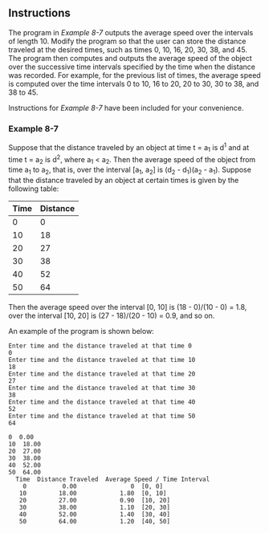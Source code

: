 ## Instructions
The program in _Example 8-7_ outputs the average speed over the intervals of length 10. Modify the program so that the user can store the distance traveled at the desired times, such as times 0, 10, 16, 20, 30, 38, and 45. The program then computes and outputs the average speed of the object over the successive time intervals specified by the time when the distance was recorded. For example, for the previous list of times, the average speed is computed over the time intervals 0 to 10, 16 to 20, 20 to 30, 30 to 38, and 38 to 45. 

Instructions for *Example 8-7* have been included for your convenience. 

### Example 8-7 ###
Suppose that the distance traveled by an object at time t = a<sub>1</sub> is d<sup>1</sup> and at time t = a<sub>2</sub> is d<sup>2</sup>, where a<sub>1</sub> < a<sub>2</sub>. Then the average speed of the object from time a<sub>1</sub> to a<sub>2</sub>, that is, over the interval [a<sub>1</sub>, a<sub>2</sub>] is (d<sub>2</sub> - d<sub>1</sub>)(a<sub>2</sub> - a<sub>1</sub>). Suppose that the distance traveled by an object at certain times is given by the following table:

Time | Distance |
---|---|
0|0|
10|18|
20|27|
30|38|
40|52|
50|64|

Then the average speed over the interval [0, 10] is (18 - 0)/(10 - 0) = 1.8, over the interval [10, 20] is (27 - 18)/(20 - 10) = 0.9, and so on.

An example of the program is shown below: 
```text
Enter time and the distance traveled at that time 0 
0
Enter time and the distance traveled at that time 10
18
Enter time and the distance traveled at that time 20
27
Enter time and the distance traveled at that time 30
38
Enter time and the distance traveled at that time 40
52
Enter time and the distance traveled at that time 50
64

0  0.00
10  18.00
20  27.00
30  38.00
40  52.00
50  64.00
  Time  Distance Traveled  Average Speed / Time Interval
    0          0.00               0  [0, 0] 
   10         18.00            1.80  [0, 10]
   20         27.00            0.90  [10, 20]
   30         38.00            1.10  [20, 30]
   40         52.00            1.40  [30, 40]
   50         64.00            1.20  [40, 50]
```


